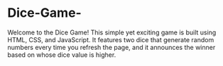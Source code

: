 # Dice-Game-
Welcome to the Dice Game!
This simple yet exciting game is built using HTML, CSS, and JavaScript. It features two dice that generate random numbers every time you refresh the page, and it announces the winner based on whose dice value is higher.
